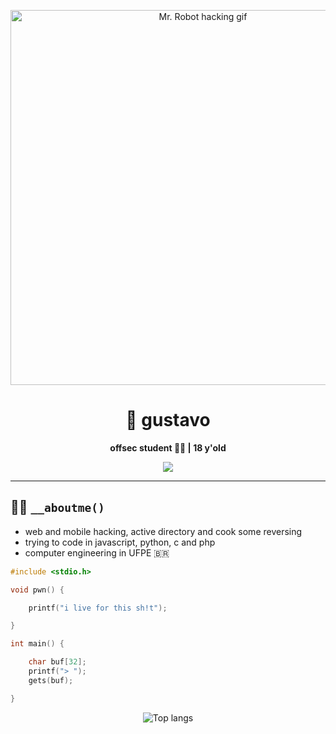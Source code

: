 <p align="center">
  <img src="https://media0.giphy.com/media/v1.Y2lkPTc5MGI3NjExY2FsYjMxMmptdTl3cTNmYXJrZnRyNHk0bHVwdWV6dnBncTJ5Y2RzNCZlcD12MV9pbnRlcm5hbF9naWZfYnlfaWQmY3Q9Zw/l41lXGxBwXYFcJoJ2/giphy.gif" width="600px" alt="Mr. Robot hacking gif"/>
</p>

<h1 align="center">👾 gustavo</h1>

<p align="center">
  <b>offsec student 👨‍💻 | 18 y'old</b>
</p>

<p align="center">
  <img src="https://img.shields.io/badge/status-hacking%20the%20planet-red?style=flat-square&logo=gnu-bash&logoColor=white" />
</p>

---

## 🐱‍👤 ```__aboutme()```

- web and mobile hacking, active directory and cook some reversing
- trying to code in javascript, python, c and php
- computer engineering in UFPE 🇧🇷 



```c
#include <stdio.h>

void pwn() {

    printf("i live for this sh!t");

}

int main() {

    char buf[32];
    printf("> ");
    gets(buf);

}
```
<p align="center">
    <img src="https://github-readme-stats.vercel.app/api/top-langs/?username=b4sh0xf&layout=compact&show_icons=true&title_color=fff&icon_color=fff&text_color=c9d1d9&bg_color=161b22&hide=elixir" alt="Top langs" />
</p>

